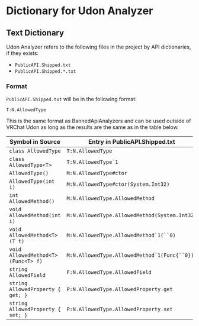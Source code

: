 # Dictionary for Udon Analyzer

## Text Dictionary

Udon Analyzer refers to the following files in the project by API dictionaries, if they exists:

- `PublicAPI.Shipped.txt`
- `PublicAPI.Shipped.*.txt`

### Format

`PublicAPI.Shipped.txt` will be in the following format:

```
T:N.AllowedType
```

This is the same format as BannedApiAnalyzers and can be used outside of VRChat Udon as long as the results are the same as in the table below.

| Symbol in Source                   | Entry in PublicAPI.Shipped.txt                     |
| ---------------------------------- | -------------------------------------------------- |
| `class AllowedType`                | `T:N.AllowedType`                                  |
| `class AllowedType<T>`             | `` T:N.AllowedType`1 ``                            |
| `AllowedType()`                    | `M:N.AllowedType#ctor`                             |
| `AllowedType(int i)`               | `M:N.AllowedType#ctor(System.Int32)`               |
| `int AllowedMethod()`              | `M:N.AllowedType.AllowedMethod`                    |
| `void AllowedMethod(int i)`        | `M:N.AllowedType.AllowedMethod(System.Int32)`      |
| `void AllowedMethod<T>(T t)`       | ``` M:N.AllowedType.AllowedMethod`1(``0) ```       |
| `void AllowedMethod<T>(Func<T> f)` | ``` M:N.AllowedType.AllowedMethod`1(Func{``0}) ``` |
| `string AllowedField`              | `F:N.AllowedType.AllowedField`                     |
| `string AllowedProperty { get; } ` | `P:N.AllowedType.AllowedProperty.get`              |
| `string AllowedProperty { set; } ` | `P:N.AllowedType.AllowedProperty.set`              |
